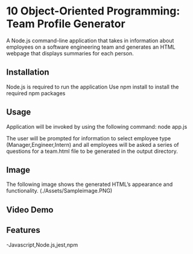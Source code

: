 # 10 Object-Oriented Programming: Team Profile Generator

A Node.js command-line application that takes in information about employees on a software engineering team and generates an HTML webpage that displays summaries for each person. 

## Installation 
Node.js is required to run the application
Use npm install to install the required npm packages
## Usage
Application will be invoked by using the following command: node app.js

The user will be prompted for information to select employee type (Manager,Engineer,Intern) and all employees will be asked a series of questions for a team.html file to be generated in the output directory. 

## Image

The following image shows the generated HTML’s appearance and functionality. 
(./Assets/Sampleimage.PNG)


## Video Demo 

## Features
-Javascript,Node.js,jest,npm